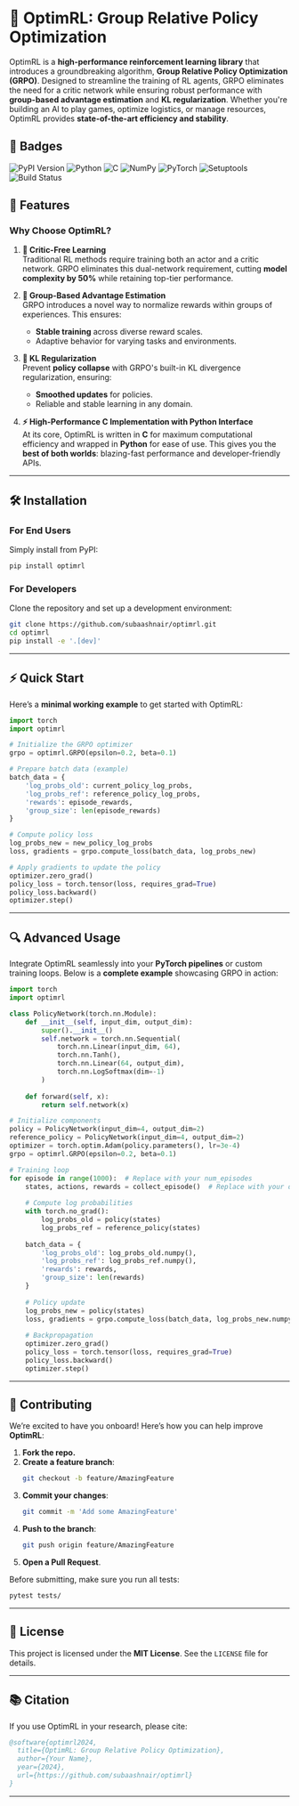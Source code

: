 # 🚀 OptimRL: Group Relative Policy Optimization


OptimRL is a **high-performance reinforcement learning library** that introduces a groundbreaking algorithm, **Group Relative Policy Optimization (GRPO)**. Designed to streamline the training of RL agents, GRPO eliminates the need for a critic network while ensuring robust performance with **group-based advantage estimation** and **KL regularization**. Whether you're building an AI to play games, optimize logistics, or manage resources, OptimRL provides **state-of-the-art efficiency and stability**.

## 🏅 Badges

![PyPI Version](https://img.shields.io/pypi/v/optimrl)
![Python](https://img.shields.io/badge/Python-3.8%2B-blue?logo=python&logoColor=white)
![C](https://img.shields.io/badge/C-99-00599C?logo=c&logoColor=white)
![NumPy](https://img.shields.io/badge/Library-NumPy-013243?logo=numpy&logoColor=white)
![PyTorch](https://img.shields.io/badge/Framework-PyTorch-EE4C2C?logo=pytorch&logoColor=white)
![Setuptools](https://img.shields.io/badge/Tool-Setuptools-3776AB?logo=python&logoColor=white)
![Build Status](https://github.com/subaashnair/optimrl/actions/workflows/tests.yml/badge.svg)
<!-- ![CI](https://github.com/subaashnair/optimrl/workflows/CI/badge.svg) -->
<!-- ![Coverage](https://img.shields.io/codecov/c/github/subaashnair/optimrl) -->
<!-- ![License](https://img.shields.io/github/license/subaashnair/optimrl) -->

## 🌟 Features

### Why Choose OptimRL?

1. **🚫 Critic-Free Learning**  
   Traditional RL methods require training both an actor and a critic network. GRPO eliminates this dual-network requirement, cutting **model complexity by 50%** while retaining top-tier performance.  

2. **👥 Group-Based Advantage Estimation**  
   GRPO introduces a novel way to normalize rewards within groups of experiences. This ensures:
   - **Stable training** across diverse reward scales.
   - Adaptive behavior for varying tasks and environments.

3. **📏 KL Regularization**  
   Prevent **policy collapse** with GRPO's built-in KL divergence regularization, ensuring:
   - **Smoothed updates** for policies.
   - Reliable and stable learning in any domain.

4. **⚡ High-Performance C Implementation with Python Interface**  
   At its core, OptimRL is written in **C** for maximum computational efficiency and wrapped in **Python** for ease of use. This gives you the **best of both worlds**: blazing-fast performance and developer-friendly APIs.

---

## 🛠️ Installation

### For End Users
Simply install from PyPI:
```bash
pip install optimrl
```

### For Developers
Clone the repository and set up a development environment:
```bash
git clone https://github.com/subaashnair/optimrl.git
cd optimrl
pip install -e '.[dev]'
```

---

## ⚡ Quick Start

Here’s a **minimal working example** to get started with OptimRL:

```python
import torch
import optimrl

# Initialize the GRPO optimizer
grpo = optimrl.GRPO(epsilon=0.2, beta=0.1)

# Prepare batch data (example)
batch_data = {
    'log_probs_old': current_policy_log_probs,
    'log_probs_ref': reference_policy_log_probs,
    'rewards': episode_rewards,
    'group_size': len(episode_rewards)
}

# Compute policy loss
log_probs_new = new_policy_log_probs
loss, gradients = grpo.compute_loss(batch_data, log_probs_new)

# Apply gradients to update the policy
optimizer.zero_grad()
policy_loss = torch.tensor(loss, requires_grad=True)
policy_loss.backward()
optimizer.step()
```

---

## 🔍 Advanced Usage

Integrate OptimRL seamlessly into your **PyTorch pipelines** or custom training loops. Below is a **complete example** showcasing GRPO in action:

```python
import torch
import optimrl

class PolicyNetwork(torch.nn.Module):
    def __init__(self, input_dim, output_dim):
        super().__init__()
        self.network = torch.nn.Sequential(
            torch.nn.Linear(input_dim, 64),
            torch.nn.Tanh(),
            torch.nn.Linear(64, output_dim),
            torch.nn.LogSoftmax(dim=-1)
        )
    
    def forward(self, x):
        return self.network(x)

# Initialize components
policy = PolicyNetwork(input_dim=4, output_dim=2)
reference_policy = PolicyNetwork(input_dim=4, output_dim=2)
optimizer = torch.optim.Adam(policy.parameters(), lr=3e-4)
grpo = optimrl.GRPO(epsilon=0.2, beta=0.1)

# Training loop
for episode in range(1000):  # Replace with your num_episodes
    states, actions, rewards = collect_episode()  # Replace with your data
    
    # Compute log probabilities
    with torch.no_grad():
        log_probs_old = policy(states)
        log_probs_ref = reference_policy(states)
    
    batch_data = {
        'log_probs_old': log_probs_old.numpy(),
        'log_probs_ref': log_probs_ref.numpy(),
        'rewards': rewards,
        'group_size': len(rewards)
    }
    
    # Policy update
    log_probs_new = policy(states)
    loss, gradients = grpo.compute_loss(batch_data, log_probs_new.numpy())
    
    # Backpropagation
    optimizer.zero_grad()
    policy_loss = torch.tensor(loss, requires_grad=True)
    policy_loss.backward()
    optimizer.step()
```

---

## 🤝 Contributing

We’re excited to have you onboard! Here’s how you can help improve **OptimRL**:
1. **Fork the repo.**  
2. **Create a feature branch**:  
   ```bash
   git checkout -b feature/AmazingFeature
   ```
3. **Commit your changes**:  
   ```bash
   git commit -m 'Add some AmazingFeature'
   ```
4. **Push to the branch**:  
   ```bash
   git push origin feature/AmazingFeature
   ```
5. **Open a Pull Request**.  

Before submitting, make sure you run all tests:
```bash
pytest tests/
```

---

## 📜 License

This project is licensed under the **MIT License**. See the `LICENSE` file for details.

---

## 📚 Citation

If you use OptimRL in your research, please cite:

```bibtex
@software{optimrl2024,
  title={OptimRL: Group Relative Policy Optimization},
  author={Your Name},
  year={2024},
  url={https://github.com/subaashnair/optimrl}
}
```

---


